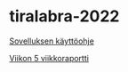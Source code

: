 # tiralabra-2022

[Sovelluksen käyttöohje](https://github.com/suuranna/tiralabra-2022/blob/main/dokumentaatio/kayttoohje.md)

[Viikon 5 viikkoraportti](https://github.com/suuranna/tiralabra-2022/blob/main/dokumentaatio/viikkoraportit/viikkoraportti5.md)


